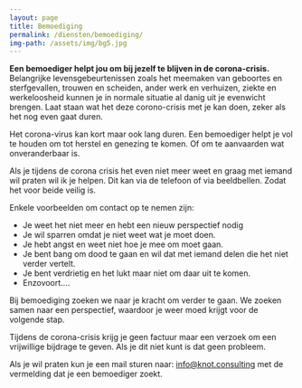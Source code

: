 ```yaml
---
layout: page
title: Bemoediging
permalink: /diensten/bemoediging/
img-path: /assets/img/bg5.jpg
---
```


**Een bemoediger helpt jou om bij jezelf te blijven in de corona-crisis.**
Belangrijke levensgebeurtenissen zoals het meemaken van geboortes en sterfgevallen, trouwen en scheiden, ander werk en verhuizen, ziekte en werkeloosheid kunnen je in normale situatie al danig uit je evenwicht brengen. Laat staan wat het deze corono-crisis met je kan doen, zeker als het nog even gaat duren.

Het corona-virus kan kort maar ook lang duren. Een bemoediger helpt je vol te houden om tot herstel en genezing te komen. Of om te aanvaarden wat onveranderbaar is.

Als je tijdens de corona crisis het even niet meer weet en graag met iemand wil praten wil ik je helpen. Dit kan via de telefoon of via beeldbellen. Zodat het voor beide veilig is. 

Enkele voorbeelden om contact op te nemen zijn:
- Je weet het niet meer en hebt een nieuw perspectief nodig
- Je wil sparren omdat je niet weet wat je moet doen.
- Je hebt angst en weet niet hoe je mee om moet gaan.
- Je bent bang om dood te gaan en wil dat met iemand delen die het niet verder vertelt.
- Je bent verdrietig en het lukt maar niet om daar uit te komen.
- Enzovoort....

Bij bemoediging zoeken we naar je kracht om verder te gaan. We zoeken samen naar een perspectief, waardoor je weer moed krijgt voor de volgende stap. 

Tijdens de corona-crisis krijg je geen factuur maar een verzoek om een vrijwillige bijdrage te geven. Als je dit niet kunt is dat geen probleem.

Als je wil praten kun je een mail sturen naar: info@knot.consulting met de vermelding dat je een bemoediger zoekt.
